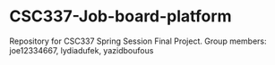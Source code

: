 # CSC337-Job-board-platform
Repository for CSC337 Spring Session Final Project. 
Group members: joe12334667, lydiadufek, yazidboufous
